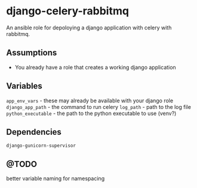# django-celery-rabbitmq

An ansible role for depoloying a django application with celery with rabbitmq.

## Assumptions

 - You already have a role that creates a working django application

## Variables

`app_env_vars` - these may already be available with your django role
`django_app_path` - the command to run celery
`log_path` - path to the log file
`python_executable` - the path to the python executable to use (venv?)

## Dependencies

`django-gunicorn-supervisor`

## @TODO

better variable naming for namespacing
